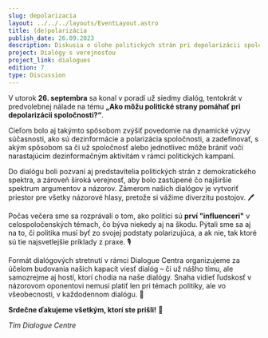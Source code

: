 ```yaml
---
slug: depolarizacia
layout: ../../../layouts/EventLayout.astro
title: (de)polarizácia
publish_date: 26.09.2023
description: Diskusia o úlohe politických strán pri depolarizácii spoločnosti, dezinformáciách a možnostiach, ako spoločnosť alebo jednotlivec môže čeliť manipulatívnym kampaniam.
project: Dialógy s verejnosťou
project_link: dialogues
edition: 7
type: Discussion
---
```


V utorok **26. septembra** sa konal v poradí už siedmy dialóg, tentokrát v predvolebnej nálade na tému **„Ako môžu politické strany pomáhať pri depolarizácii spoločnosti?“**.

Cieľom bolo aj takýmto spôsobom zvýšiť povedomie na dynamické výzvy súčasnosti, ako sú dezinformácie a polarizácia spoločnosti, a zadefinovať, s akým spôsobom sa či už spoločnosť alebo jednotlivec môže brániť voči narastajúcim dezinformačným aktivitám v rámci politických kampaní.

Do dialógu boli pozvaní aj predstavitelia politických strán z demokratického spektra, a zároveň široká verejnosť, aby bolo zastúpené čo najširšie spektrum argumentov a názorov. Zámerom našich dialógov je vytvoriť priestor pre všetky názorové hlasy, pretože si vážime diverzitu postojov. 🖊️

Počas večera sme sa rozprávali o tom, ako politici sú **prví "influenceri"** v celospoločenských témach, čo býva niekedy aj na škodu. Pýtali sme sa aj na to, či politika musí byť zo svojej podstaty polarizujúca, a ak nie, tak ktoré sú tie najsvetlejšie príklady z praxe. 🎙️

Formát dialógových stretnutí v rámci Dialogue Centra organizujeme za účelom budovania našich kapacít viesť dialóg – či už nášho tímu, ale samozrejme aj hostí, ktorí chodia na naše dialógy. Snaha vidieť ľudskosť v názorovom oponentovi nemusí platiť len pri témach politiky, ale vo všeobecnosti, v každodennom dialógu. 🤝

**Srdečne ďakujeme všetkým, ktorí ste prišli!** 🙏

_Tím Dialogue Centre_
